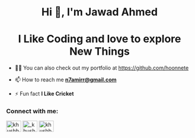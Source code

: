 <h1 align="center">Hi 👋, I'm Jawad Ahmed</h1>
<h1 align="center">I Like Coding and love to explore New Things</h1>



- 👨‍💻 You can also check out my portfolio at https://github.com/hoonnete

- 📫 How to reach me **n7amirr@gmail.com**

- ⚡ Fun fact **I Like Cricket**

<h3 align="left">Connect with me:</h3>
<p align="left">
<!-- <a href="https://twitter.com/khushboogoel01" target="blank"><img align="center" src="https://cdn.jsdelivr.net/npm/simple-icons@3.0.1/icons/twitter.svg" alt="khushboogoel01" height="30" width="40" /></a> -->
<a href="https://www.linkedin.com/in/jawad-ahmed-1bb8ba1bb/" target="blank"><img align="center" src="https://cdn.jsdelivr.net/npm/simple-icons@3.0.1/icons/linkedin.svg" alt="khushboogoel01" height="30" width="40" /></a>
<a href="https://www.instagram.com/h.oonnete/" target="blank"><img align="center" src="https://cdn.jsdelivr.net/npm/simple-icons@3.0.1/icons/instagram.svg" alt="_khushboo.goel" height="30" width="40" /></a>
<a href="https://www.youtube.com/channel/UCIz1LSOTKS8SyqHoEJWdjCA" target="blank"><img align="center" src="https://cdn.jsdelivr.net/npm/simple-icons@3.0.1/icons/youtube.svg" alt="khushboo goel" height="30" width="40" /></a>
</p>
